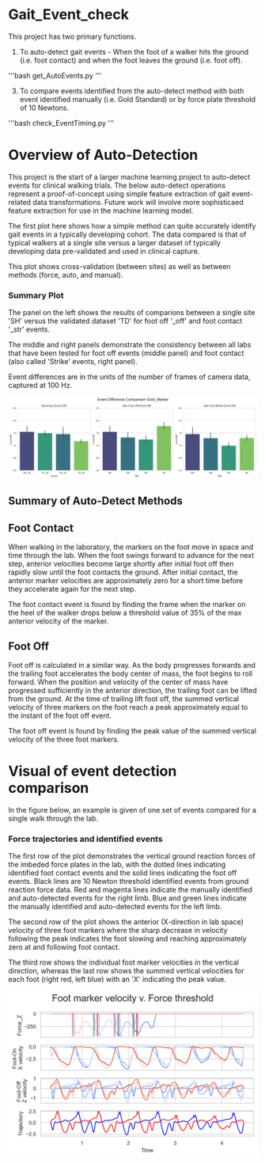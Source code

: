 # Gait_Event_check
This project has two primary functions.
1. To auto-detect gait events - When the foot of a walker hits the ground (i.e. foot contact) and when the foot leaves the ground (i.e. foot off).

'''bash
  get_AutoEvents.py
'''

3. To compare events identified from the auto-detect method with both event identified manually (i.e. Gold Standard) or by force plate threshold of 10 Newtons.

'''bash
  check_EventTiming.py
'''

# Overview of Auto-Detection
This project is the start of a larger machine learning project to auto-detect events for clinical walking trials. The below auto-detect operations represent a proof-of-concept using simple feature extraction of gait event-related data transformations. Future work will involve more sophisticaed feature extraction for use in the machine learning model.

The first plot here shows how a simple method can quite accurately identify gait events in a typically developing cohort. The data compared is that of typical walkers at a single site versus a larger dataset of typically developing data pre-validated and used in clinical capture. 

This plot shows cross-validation (between sites) as well as between methods (force, auto, and manual).

### Summary Plot
The panel on the left shows the results of comparions between a single site 'SH' versus the validated dataset 'TD' for foot off '_off' and foot contact '_str' events.

The middle and right panels demonstrate the consistency between all labs that have been tested for foot off events (middle panel) and foot contact (also called 'Strike' events, right panel).

Event differences are in the units of the number of frames of camera data, captured at 100 Hz.

![Results of Auto-Detect v. Manual Identification](Event_Comparison_Gold_Marker.png)

## Summary of Auto-Detect Methods

## Foot Contact
When walking in the laboratory, the markers on the foot move in space and time through the lab. When the foot swings forward to advance for the next step, anterior velocities become large shortly after initial foot off then rapidly slow until the foot contacts the ground. After initial contact, the anterior marker velocities are approximately zero for a short time before they accelerate again for the next step.

The foot contact event is found by finding the frame when the marker on the heel of the walker drops below a threshold value of 35% of the max anterior velocity of the marker. 

## Foot Off
Foot off is calculated in a similar way. As the body progresses forwards and the trailing foot accelerates the body center of mass, the foot begins to roll forward. When the position and velocity of the center of mass have progressed sufficiently in the anterior direction, the trailing foot can be lifted from the ground. At the time of trailing lift foot off, the summed vertical velocity of three markers on the foot reach a peak approximately equal to the instant of the foot off event.

The foot off event is found by finding the peak value of the summed vertical velocity of the three foot markers.

# Visual of event detection comparison
In the figure below, an example is given of one set of events compared for a single walk through the lab. 

### Force trajectories and identified events
The first row of the plot demonstrates the vertical ground reaction forces of the imbeded force plates in the lab, with the dotted lines indicating identified foot contact events and the solid lines indicating the foot off events. Black lines are 10 Newton threshold identified events from ground reaction force data. Red and magenta lines indicate the manually identified and auto-detected events for the right limb. Blue and green lines indicate the manually identified and auto-detected events for the left limb.

The second row of the plot shows the anterior (X-direction in lab space) velocity of three foot markers where the sharp decrease in velocity following the peak indicates the foot slowing and reaching approximately zero at and following foot contact.

The third row shows the individual foot marker velocities in the vertical direction, whereas the last row shows the summed vertical velocities for each foot (right red, left blue) with an 'X' indicating the peak value.

![Auto-detected events versus force and manually events](Force-MarkerVelocity_Comparison.png)

